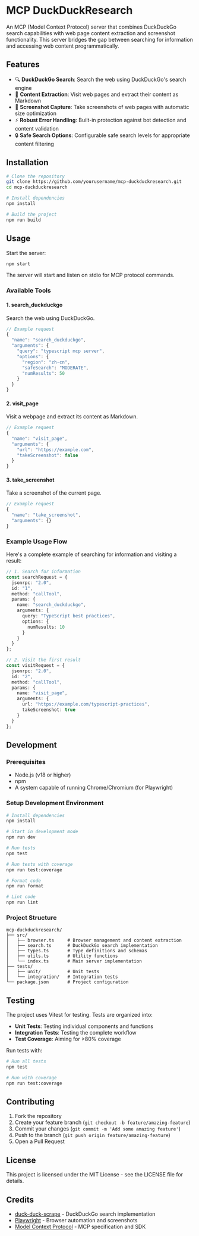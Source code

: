 # MCP DuckDuckResearch

An MCP (Model Context Protocol) server that combines DuckDuckGo search capabilities with web page content extraction and screenshot functionality. This server bridges the gap between searching for information and accessing web content programmatically.

## Features

- 🔍 **DuckDuckGo Search**: Search the web using DuckDuckGo's search engine
- 📄 **Content Extraction**: Visit web pages and extract their content as Markdown
- 📸 **Screenshot Capture**: Take screenshots of web pages with automatic size optimization
- ⚡ **Robust Error Handling**: Built-in protection against bot detection and content validation
- 🔒 **Safe Search Options**: Configurable safe search levels for appropriate content filtering

## Installation

```bash
# Clone the repository
git clone https://github.com/yourusername/mcp-duckduckresearch.git
cd mcp-duckduckresearch

# Install dependencies
npm install

# Build the project
npm run build
```

## Usage

Start the server:

```bash
npm start
```

The server will start and listen on stdio for MCP protocol commands.

### Available Tools

#### 1. search_duckduckgo

Search the web using DuckDuckGo.

```typescript
// Example request
{
  "name": "search_duckduckgo",
  "arguments": {
    "query": "typescript mcp server",
    "options": {
      "region": "zh-cn",
      "safeSearch": "MODERATE",
      "numResults": 50
    }
  }
}
```

#### 2. visit_page

Visit a webpage and extract its content as Markdown.

```typescript
// Example request
{
  "name": "visit_page",
  "arguments": {
    "url": "https://example.com",
    "takeScreenshot": false
  }
}
```

#### 3. take_screenshot

Take a screenshot of the current page.

```typescript
// Example request
{
  "name": "take_screenshot",
  "arguments": {}
}
```

### Example Usage Flow

Here's a complete example of searching for information and visiting a result:

```typescript
// 1. Search for information
const searchRequest = {
  jsonrpc: "2.0",
  id: "1",
  method: "callTool",
  params: {
    name: "search_duckduckgo",
    arguments: {
      query: "TypeScript best practices",
      options: {
        numResults: 10
      }
    }
  }
};

// 2. Visit the first result
const visitRequest = {
  jsonrpc: "2.0",
  id: "2",
  method: "callTool",
  params: {
    name: "visit_page",
    arguments: {
      url: "https://example.com/typescript-practices",
      takeScreenshot: true
    }
  }
};
```

## Development

### Prerequisites

- Node.js (v18 or higher)
- npm
- A system capable of running Chrome/Chromium (for Playwright)

### Setup Development Environment

```bash
# Install dependencies
npm install

# Start in development mode
npm run dev

# Run tests
npm test

# Run tests with coverage
npm run test:coverage

# Format code
npm run format

# Lint code
npm run lint
```

### Project Structure

```
mcp-duckduckresearch/
├── src/
│   ├── browser.ts     # Browser management and content extraction
│   ├── search.ts      # DuckDuckGo search implementation
│   ├── types.ts       # Type definitions and schemas
│   ├── utils.ts       # Utility functions
│   └── index.ts       # Main server implementation
├── tests/
│   ├── unit/          # Unit tests
│   └── integration/   # Integration tests
└── package.json       # Project configuration
```

## Testing

The project uses Vitest for testing. Tests are organized into:

- **Unit Tests**: Testing individual components and functions
- **Integration Tests**: Testing the complete workflow
- **Test Coverage**: Aiming for >80% coverage

Run tests with:

```bash
# Run all tests
npm test

# Run with coverage
npm run test:coverage
```

## Contributing

1. Fork the repository
2. Create your feature branch (`git checkout -b feature/amazing-feature`)
3. Commit your changes (`git commit -m 'Add some amazing feature'`)
4. Push to the branch (`git push origin feature/amazing-feature`)
5. Open a Pull Request

## License

This project is licensed under the MIT License - see the LICENSE file for details.

## Credits

- [duck-duck-scrape](https://github.com/duckduckgo/duck-duck-scrape) - DuckDuckGo search implementation
- [Playwright](https://playwright.dev/) - Browser automation and screenshots
- [Model Context Protocol](https://github.com/modelcontextprotocol/spec) - MCP specification and SDK